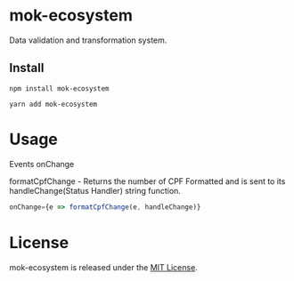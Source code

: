 # mok-ecosystem

Data validation and transformation system.

## Install

```npm
npm install mok-ecosystem
```

```yarn
yarn add mok-ecosystem
```

# Usage

Events onChange

formatCpfChange - Returns the number of CPF Formatted and is sent to its handleChange(Status Handler) string function.

```javascript
onChange={e => formatCpfChange(e, handleChange)}
```

# License

mok-ecosystem is released under the [MIT License](https://opensource.org/licenses/MIT).